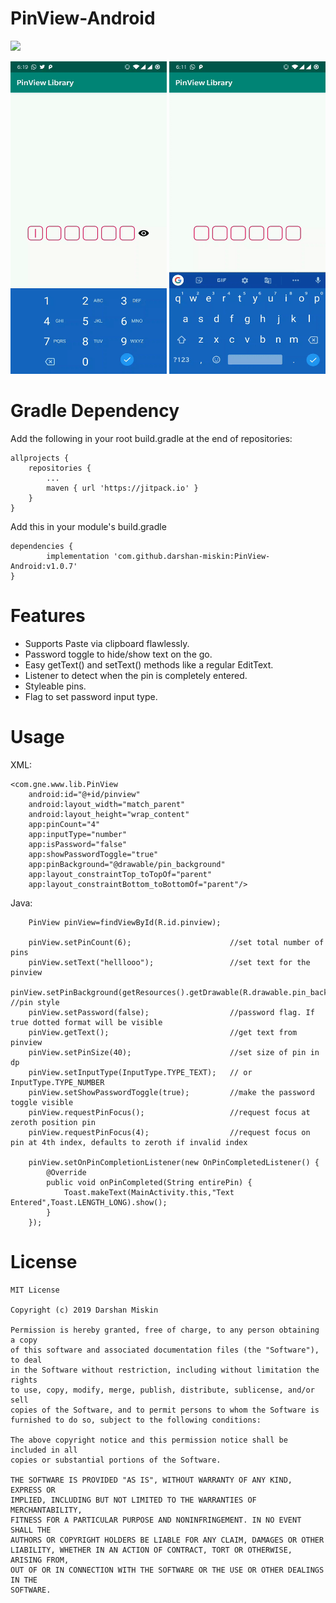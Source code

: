 # PinView-Android
[![](https://jitpack.io/v/darshan-miskin/PinView-Android.svg)](https://jitpack.io/#darshan-miskin/PinView-Android)

<!--![alt text](https://github.com/darshan-miskin/PinView-Android/blob/master/imgs/GIF_1559495949954.gif?&v=1024&s=576)
![alt text](https://github.com/darshan-miskin/PinView-Android/blob/master/imgs/GIF_1559496256548.gif?&=1024×576)-->
<img src="https://raw.githubusercontent.com/darshan-miskin/storage/master/GIF_1559739241294.gif" width="250" height="500">
<img src="https://raw.githubusercontent.com/darshan-miskin/storage/master/GIF_1559739158795.gif" width="250" height="500">

# Gradle Dependency 
Add the following in your root build.gradle at the end of repositories:

	allprojects {
		repositories {
			...
			maven { url 'https://jitpack.io' }
		}
	}
 
 Add this in your module's build.gradle 
 
	dependencies {
	        implementation 'com.github.darshan-miskin:PinView-Android:v1.0.7'
	}
  
  # Features
  - Supports Paste via clipboard flawlessly.
  - Password toggle to hide/show text on the go.
  - Easy getText() and setText() methods like a regular EditText.
  - Listener to detect when the pin is completely entered.
  - Styleable pins.
  - Flag to set password input type. 
  
  # Usage
  
  XML:
  
    <com.gne.www.lib.PinView
        android:id="@+id/pinview"
        android:layout_width="match_parent"
        android:layout_height="wrap_content"
        app:pinCount="4"
        app:inputType="number"
        app:isPassword="false"
        app:showPasswordToggle="true"
        app:pinBackground="@drawable/pin_background"
        app:layout_constraintTop_toTopOf="parent"
        app:layout_constraintBottom_toBottomOf="parent"/>
        
  Java: 


        PinView pinView=findViewById(R.id.pinview);
        
        pinView.setPinCount(6);                      //set total number of pins
        pinView.setText("helllooo");                 //set text for the pinview
        pinView.setPinBackground(getResources().getDrawable(R.drawable.pin_background));  //pin style
        pinView.setPassword(false);                  //password flag. If true dotted format will be visible
        pinView.getText();                           //get text from pinview
        pinView.setPinSize(40);                      //set size of pin in dp
        pinView.setInputType(InputType.TYPE_TEXT);   // or InputType.TYPE_NUMBER
        pinView.setShowPasswordToggle(true);         //make the password toggle visible
        pinView.requestPinFocus();                   //request focus at zeroth position pin
        pinView.requestPinFocus(4);                  //request focus on pin at 4th index, defaults to zeroth if invalid index
        
        pinView.setOnPinCompletionListener(new OnPinCompletedListener() {
            @Override
            public void onPinCompleted(String entirePin) {
                Toast.makeText(MainActivity.this,"Text Entered",Toast.LENGTH_LONG).show();
            }
        });
	
	
# License

    MIT License

    Copyright (c) 2019 Darshan Miskin

    Permission is hereby granted, free of charge, to any person obtaining a copy
    of this software and associated documentation files (the "Software"), to deal
    in the Software without restriction, including without limitation the rights
    to use, copy, modify, merge, publish, distribute, sublicense, and/or sell
    copies of the Software, and to permit persons to whom the Software is
    furnished to do so, subject to the following conditions:

    The above copyright notice and this permission notice shall be included in all
    copies or substantial portions of the Software.

    THE SOFTWARE IS PROVIDED "AS IS", WITHOUT WARRANTY OF ANY KIND, EXPRESS OR
    IMPLIED, INCLUDING BUT NOT LIMITED TO THE WARRANTIES OF MERCHANTABILITY,
    FITNESS FOR A PARTICULAR PURPOSE AND NONINFRINGEMENT. IN NO EVENT SHALL THE
    AUTHORS OR COPYRIGHT HOLDERS BE LIABLE FOR ANY CLAIM, DAMAGES OR OTHER
    LIABILITY, WHETHER IN AN ACTION OF CONTRACT, TORT OR OTHERWISE, ARISING FROM,
    OUT OF OR IN CONNECTION WITH THE SOFTWARE OR THE USE OR OTHER DEALINGS IN THE
    SOFTWARE.
 
